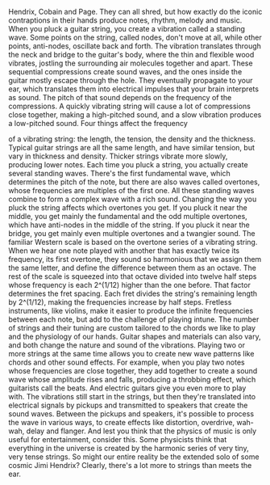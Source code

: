 
Hendrix, Cobain and Page.
They can all shred,
but how exactly do the iconic 
contraptions in their hands
produce notes, rhythm, melody and music.
When you pluck a guitar string, you create
a vibration called a standing wave.
Some points on the string, called nodes,
don&#39;t move at all,
while other points, anti-nodes, 
oscillate back and forth.
The vibration translates through the neck
and bridge to the guitar&#39;s body,
where the thin and flexible wood vibrates,
jostling the surrounding air molecules
together and apart.
These sequential compressions
create sound waves,
and the ones inside the guitar
mostly escape through the hole.
They eventually propagate to your ear,
which translates them into
electrical impulses
that your brain interprets as sound.
The pitch of that sound depends on
the frequency of the compressions.
A quickly vibrating string will cause
a lot of compressions close together,
making a high-pitched sound,
and a slow vibration 
produces a low-pitched sound.
Four things affect the frequency

of a vibrating string:
the length, the tension,
the density and the thickness.
Typical guitar strings 
are all the same length,
and have similar tension,
but vary in thickness and density.
Thicker strings vibrate more slowly,
producing lower notes.
Each time you pluck a string,
you actually create 
several standing waves.
There&#39;s the first fundamental wave,
which determines the pitch of the note,
but there are also waves
called overtones,
whose frequencies 
are multiples of the first one.
All these standing waves combine
to form a complex wave with a rich sound.
Changing the way you pluck the string
affects which overtones you get.
If you pluck it near the middle,
you get mainly the fundamental
and the odd multiple overtones,
which have anti-nodes
in the middle of the string.
If you pluck it near the bridge,
you get mainly even multiple overtones
and a twangier sound.
The familiar Western scale is based on
the overtone series of a vibrating string.
When we hear one note played with another
that has exactly twice its frequency,
its first overtone,
they sound so harmonious
that we assign them the same letter,
and define the difference between them
as an octave.
The rest of the scale 
is squeezed into that octave
divided into twelve half steps
whose frequency is each 2^(1/12)
higher than the one before.
That factor determines the fret spacing.
Each fret divides the string&#39;s
remaining length by 2^(1/12),
making the frequencies 
increase by half steps.
Fretless instruments, like violins,
make it easier to produce the infinite
frequencies between each note,
but add to the challenge 
of playing intune.
The number of strings and their tuning
are custom tailored 
to the chords we like to play
and the physiology of our hands.
Guitar shapes and materials can also vary,
and both change the nature 
and sound of the vibrations.
Playing two or more 
strings at the same time
allows you to create new wave patterns
like chords and other sound effects.
For example, when you play two notes
whose frequencies are close together,
they add together to create a sound wave
whose amplitude rises and falls,
producing a throbbing effect,
which guitarists call the beats.
And electric guitars give you 
even more to play with.
The vibrations still start in the strings,
but then they&#39;re translated 
into electrical signals by pickups
and transmitted to speakers 
that create the sound waves.
Between the pickups and speakers,
it&#39;s possible to process 
the wave in various ways,
to create effects like distortion,
overdrive, wah-wah, delay and flanger.
And lest you think that the physics 
of music is only useful for entertainment,
consider this.
Some physicists think that everything
in the universe
is created by the harmonic series
of very tiny, very tense strings.
So might our entire reality
be the extended solo 
of some cosmic Jimi Hendrix?
Clearly, there&#39;s a lot more to strings
than meets the ear.
